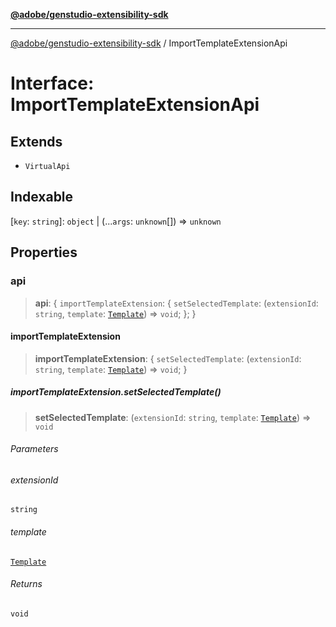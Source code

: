 [**@adobe/genstudio-extensibility-sdk**](../README.md)

***

[@adobe/genstudio-extensibility-sdk](../globals.md) / ImportTemplateExtensionApi

# Interface: ImportTemplateExtensionApi

## Extends

- `VirtualApi`

## Indexable

\[`key`: `string`\]: `object` \| (...`args`: `unknown`[]) => `unknown`

## Properties

### api

> **api**: \{ `importTemplateExtension`: \{ `setSelectedTemplate`: (`extensionId`: `string`, `template`: [`Template`](../type-aliases/Template.md)) => `void`; \}; \}

#### importTemplateExtension

> **importTemplateExtension**: \{ `setSelectedTemplate`: (`extensionId`: `string`, `template`: [`Template`](../type-aliases/Template.md)) => `void`; \}

##### importTemplateExtension.setSelectedTemplate()

> **setSelectedTemplate**: (`extensionId`: `string`, `template`: [`Template`](../type-aliases/Template.md)) => `void`

###### Parameters

###### extensionId

`string`

###### template

[`Template`](../type-aliases/Template.md)

###### Returns

`void`
